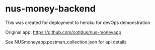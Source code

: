 # nus-money-backend

This was created for deployment to heroku for devOps demonstration

Original app: https://github.com/cotldus/nus-moneyapp

See NUSmoneyapp.postman_collection.json for api details
